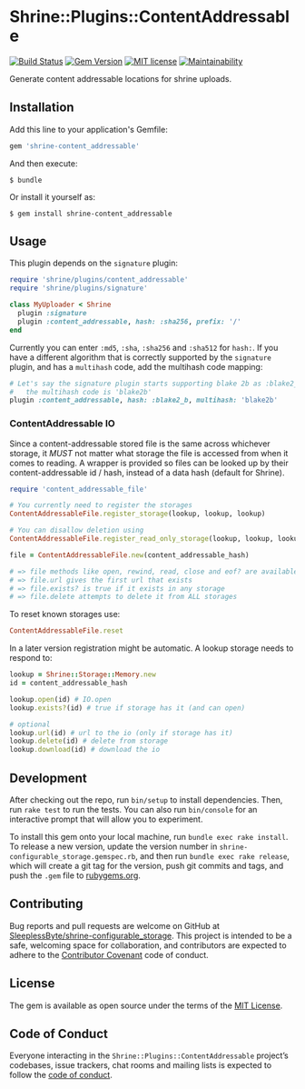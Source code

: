 # Shrine::Plugins::ContentAddressable
[![Build Status](https://travis-ci.com/SleeplessByte/shrine-content_addressable.svg?branch=master)](https://travis-ci.com/SleeplessByte/content_addressable)
[![Gem Version](https://badge.fury.io/rb/shrine-content_addressable.svg)](https://badge.fury.io/rb/shrine-content_addressable)
[![MIT license](http://img.shields.io/badge/license-MIT-brightgreen.svg)](http://opensource.org/licenses/MIT) 
[![Maintainability](https://api.codeclimate.com/v1/badges/b85f82e8889ad5546f82/maintainability)](https://codeclimate.com/github/SleeplessByte/resumable_job/maintainability)

Generate content addressable locations for shrine uploads.

## Installation

Add this line to your application's Gemfile:

```ruby
gem 'shrine-content_addressable'
```

And then execute:

    $ bundle

Or install it yourself as:

    $ gem install shrine-content_addressable

## Usage

This plugin depends on the `signature` plugin:

```Ruby
require 'shrine/plugins/content_addressable'
require 'shrine/plugins/signature'

class MyUploader < Shrine
  plugin :signature
  plugin :content_addressable, hash: :sha256, prefix: '/'
end
```

Currently you can enter `:md5`, `:sha`, `:sha256` and `:sha512` for `hash:`. If you have a different algorithm that is
correctly supported by the `signature` plugin, and has a `multihash` code, add the multihash code mapping:

```Ruby
# Let's say the signature plugin starts supporting blake 2b as :blake2_b,
#   the multihash code is 'blake2b'
plugin :content_addressable, hash: :blake2_b, multihash: 'blake2b'
```

### ContentAddressable IO
Since a content-addressable stored file is the same across whichever storage, it *MUST* not matter what storage the file
is accessed from when it comes to reading. A wrapper is provided so files can be looked up by their content-addressable
id / hash, instead of a data hash (default for Shrine).

```Ruby
require 'content_addressable_file'

# You currently need to register the storages
ContentAddressableFile.register_storage(lookup, lookup, lookup)

# You can disallow deletion using
ContentAddressableFile.register_read_only_storage(lookup, lookup, lookup) 

file = ContentAddressableFile.new(content_addressable_hash)

# => file methods like open, rewind, read, close and eof? are available
# => file.url gives the first url that exists
# => file.exists? is true if it exists in any storage
# => file.delete attempts to delete it from ALL storages 
```

To reset known storages use:
```Ruby
ContentAddressableFile.reset
```

In a later version registration might be automatic. A lookup storage needs to respond to:
```Ruby
lookup = Shrine::Storage::Memory.new
id = content_addressable_hash

lookup.open(id) # IO.open
lookup.exists?(id) # true if storage has it (and can open)

# optional
lookup.url(id) # url to the io (only if storage has it)
lookup.delete(id) # delete from storage
lookup.download(id) # download the io
```

## Development

After checking out the repo, run `bin/setup` to install dependencies. Then, run `rake test` to run the tests. You can
also run `bin/console` for an interactive prompt that will allow you to experiment.

To install this gem onto your local machine, run `bundle exec rake install`. To release a new version, update the
version number in `shrine-configurable_storage.gemspec.rb`, and then run `bundle exec rake release`, which will create
a git tag for the version, push git commits and tags, and push the `.gem` file to [rubygems.org](https://rubygems.org).

## Contributing

Bug reports and pull requests are welcome on GitHub at [SleeplessByte/shrine-configurable_storage](https://github.com/SleeplessByte/shrine-configurable_storage).
This project is intended to be a safe, welcoming space for collaboration, and contributors are expected to adhere to
the [Contributor Covenant](http://contributor-covenant.org) code of conduct.

## License

The gem is available as open source under the terms of the [MIT License](https://opensource.org/licenses/MIT).

## Code of Conduct

Everyone interacting in the `Shrine::Plugins::ContentAddressable` project’s codebases, issue trackers, chat rooms and
mailing lists is expected to follow the [code of conduct](https://github.com/SleeplessByte/shrine-configurable_storage/blob/master/CODE_OF_CONDUCT.md).
